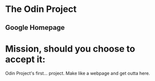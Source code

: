 # The Odin Project
## Google Homepage
# Mission, should you choose to accept it:
Odin Project's first... project. Make like a webpage and get outta here.